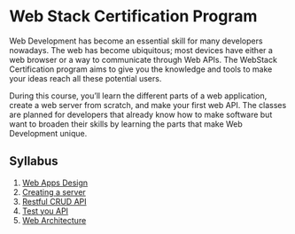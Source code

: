 # Web Stack Certification Program

Web Development has become an essential skill for many developers nowadays. The web has become ubiquitous; most devices have either a web browser or a way to communicate through Web APIs. The WebStack Certification program aims to give you the knowledge and tools to make your ideas reach all these potential users. 

During this course, you’ll learn the different parts of a web application, create a web server from scratch, and make your first web API. The classes are planned for developers that already know how to make software but want to broaden their skills by learning the parts that make Web Development unique.

## Syllabus

1. [Web Apps Design](001-web-apps-design/README.md)
2. [Creating a server](002-creating-a-server/README.md)
3. [Restful CRUD API](003-restful-api/README.md)
4. [Test you API](004-tests/README.md)
5. [Web Architecture](005-web-architecture/README.md)

